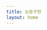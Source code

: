 ```yaml
---
title: 논문구현
layout: home
---
```


<script src="https://gist.github.com/kimk-ki/8b8b3a77b04e7a85b42c02fd4dd8c2cd.js"></script>

<script src="https://gist.github.com/kimk-ki/c70aca667ad69339c2c43820aafdcd47.js"></script>

<script src="https://gist.github.com/kimk-ki/c84de12fc38f3038495eb037ebc234e5.js"></script>

<script src="https://gist.github.com/kimk-ki/1327618704e45ec19e311743f67cdb16.js"></script>

<script src="https://gist.github.com/kimk-ki/588f084278c9ba70b516b22cc3008c1a.js"></script>

<script src="https://gist.github.com/kimk-ki/fe42f5adc87cb28b54c75bacf7438f1a.js"></script>

<script src="https://gist.github.com/kimk-ki/63a77b0285fa063d131df5ef1652acb1.js"></script>
